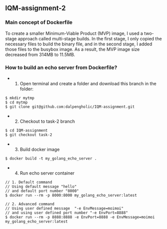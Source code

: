 ## IQM-assignment-2
### Main concept of Dockerfile
To create a smaller Minimum-Viable Product (MVP) image, I used a two-stage approach called multi-stage builds. In the first stage, I only copied the necessary files to build the binary file, and in the second stage, I added those files to the busybox image. As a result, the MVP image size decreased from 314MB to 11.5MB.

### How to build an echo server from Dockerfile?
- 1. Open terminal and create a folder and download this branch in the folder: 
```Shell
$ mkdir mytmp
$ cd mytmp
$ git clone git@github.com:dalpengholic/IQM-assignment.git
```

- 2. Checkout to task-2 branch
```Shell
$ cd IQM-assignment
$ git checkout task-2
```
- 3. Build docker image
```Shell
$ docker build -t my_golang_echo_server .
```

- 4. Run echo server container
```Shell
// 1. Default command 
// Using default message "hello"
// and default port number "8000"
$ docker run --rm -p 8000:8000 my_golang_echo_server:latest

// 2. Advanced command
// Using user defined message  "-e EnvMessage=moimoi"
// and using user defined port number "-e EnvPort=8888"
$ docker run --rm -p 8888:8888 -e EnvPort=8888 -e EnvMessage=moimoi my_golang_echo_server:latest
```
